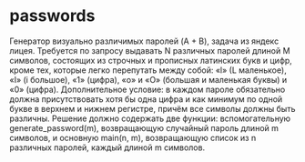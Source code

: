 # passwords
Генератор визуально различимых паролей (A + B), задача из яндекс лицея.
Требуется по запросу выдавать N различных паролей длиной M символов, состоящих из строчных и прописных латинских букв и цифр, кроме тех, которые легко перепутать между собой: «l» (L маленькое), «I» (i большое), «1» (цифра), «o» и «O» (большая и маленькая буквы) и «0» (цифра).
Дополнительное условие: в каждом пароле обязательно должна присутствовать хотя бы одна цифра и как минимум по одной букве в верхнем и нижнем регистре, причём все символы должны быть различны.
Решение должно содержать две функции: вспомогательную generate_password(m), возвращающую случайный пароль длиной m символов, и основную main(n, m), возвращающую список из n различных паролей, каждый длиной m символов.
